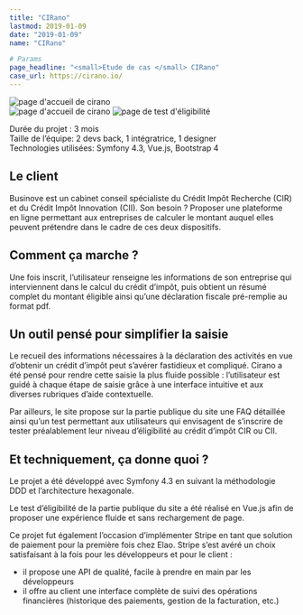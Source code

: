 ```yaml
---
title: "CIRano"
lastmod: 2019-01-09
date: "2019-01-09"
name: "CIRano"

# Params
page_headline: "<small>Etude de cas </small> CIRano"
case_url: https://cirano.io/
---
```

<section class="preview">
    <div class="col-lg-9 frame">
        <img data-slideshow="illustration" src="images/etudes-de-cas/cirano.png" alt="page d'accueil de cirano">
    </div>
    <div class="col-lg-3 frame--side pull-right">
        <img data-slideshow-thumb="illustration" src="images/etudes-de-cas/cirano.png" alt="page d'accueil de cirano" class="active">
        <img data-slideshow-thumb="illustration" src="images/etudes-de-cas/cirano-test.png" alt="page de test d'éligibilité">
    </div>
</section>
<div class="clearfix"></div>
<section>
    <article>
        <p class="description">
            <div>Durée du projet : 3 mois</div>
            <div>Taille de l’équipe: 2 devs back, 1 intégratrice, 1 designer</div>
            <div>Technologies utilisées: Symfony 4.3, Vue.js, Bootstrap 4</div>
        </p>
    </article>
    <article>
        <h2>Le client</h2>
        <p>Businove est un cabinet conseil spécialiste du Crédit Impôt Recherche (CIR) et du Crédit Impôt Innovation (CII). Son besoin ? Proposer une plateforme en ligne permettant aux entreprises de calculer le montant auquel elles peuvent prétendre dans le cadre de ces deux dispositifs.</p>
    </article>
    <article>
        <h2>Comment ça marche ?</h2>
        <p>Une fois inscrit, l’utilisateur renseigne les informations de son entreprise qui interviennent dans le calcul du crédit d’impôt, puis obtient un résumé complet du montant éligible ainsi qu’une déclaration fiscale pré-remplie au format pdf.</p>
    </article>
    <article>
        <h2>Un outil pensé pour simplifier la saisie</h2>
        <p>Le recueil des informations nécessaires à la déclaration des activités en vue d’obtenir un crédit d’impôt peut s’avérer fastidieux et compliqué. Cirano a été pensé pour rendre cette saisie la plus fluide possible : l’utilisateur est guidé à chaque étape de saisie grâce à une interface intuitive et aux diverses rubriques d’aide contextuelle.</p>
        <p>Par ailleurs, le site propose sur la partie publique du site une FAQ détaillée ainsi qu’un test permettant aux utilisateurs qui envisagent de s’inscrire de tester préalablement leur niveau d’éligibilité au crédit d’impôt CIR ou CII.</p>
    </article>
    <article>
        <h2>Et techniquement, ça donne quoi ?</h2>
        <p>Le projet a été développé avec Symfony 4.3 en suivant la méthodologie DDD et l’architecture hexagonale.</p>
        <p>Le test d’éligibilité de la partie publique du site a été réalisé en Vue.js afin de proposer une expérience fluide et sans rechargement de page.</p>
        <p>
            Ce projet fut également l’occasion d’implémenter Stripe en tant que solution de paiement pour la première fois chez Elao. Stripe s’est avéré un choix satisfaisant à la fois pour les développeurs et pour le client :
            <ul>
                <li>il propose une API de qualité, facile à prendre en main par les développeurs</li>
                <li>il offre au client une interface complète de suivi des opérations financières (historique des paiements, gestion de la facturation, etc.)</li>
            </ul>
        </p>
    </article>
</section>
